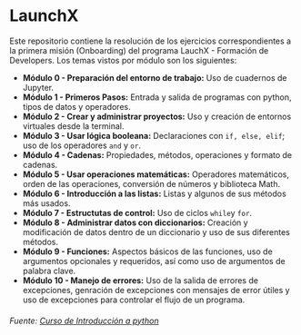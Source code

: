 # LaunchX
 
Este repositorio contiene la resolución de los ejercicios correspondientes a la primera misión (Onboarding) del programa LauchX - Formación de Developers. Los temas vistos por módulo son los siguientes:

- **Módulo 0 - Preparación del entorno de trabajo:** Uso de cuadernos de Jupyter. 
- **Módulo 1 - Primeros Pasos:** Entrada y salida de programas con python, tipos de datos y operadores.
- **Módulo 2 - Crear y administrar proyectos:** Uso y creación de entornos virtuales desde la terminal.
- **Módulo 3 - Usar lógica booleana:** Declaraciones con `if, else, elif`; uso de los operadores `and` y `or`.
- **Módulo 4 - Cadenas:** Propiedades, métodos, operaciones y formato de cadenas.
- **Módulo 5 - Usar operaciones matemáticas:** Operadores matemáticos, orden de las operaciones, conversión de números y biblioteca Math.
- **Módulo 6 - Introducción a las listas:** Listas y algunos de sus métodos más usados. 
- **Módulo 7 - Estructutas de control:** Uso de ciclos `while`y `for`.
- **Módulo 8 - Administrar datos con diccionarios:** Creación y modificación de datos dentro de un diccionario y uso de sus diferentes métodos.
- **Módulo 9 - Funciones:** Aspectos básicos de las funciones, uso de argumentos opcionales y requeridos, así como uso de argumentos de palabra clave.
- **Módulo 10 - Manejo de errores:** Uso de la salida de errores de excepciones, genración de excepciones con mensajes de error útiles y uso de excepciones para controlar el flujo de un programa.

###### Fuente: [Curso de Introducción a python](https://github.com/LaunchX-InnovaccionVirtual/CursoIntroPython)
